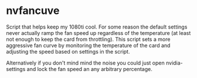 # nvfancuve  
  
Script that helps keep my 1080ti cool. For some reason the default settings never actually ramp the fan speed up
regardless of the temperature (at least not enough to keep the card from throttling). This script sets a more aggressive fan
curve by monitoring the temperature of the card and adjusting the speed based on settings in the script.  
  
Alternatively if you don't mind mind the noise you could just open nvidia-settings and lock the fan speed an any arbitrary percentage.
